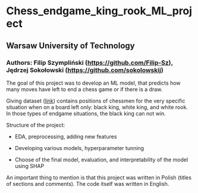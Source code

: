 # Chess_endgame_king_rook_ML_project

## Warsaw University of Technology

### Authors: Filip Szympliński (https://github.com/Filip-Sz), Jędrzej Sokołowski (https://github.com/sokolowskij)

The goal of this project was to develop an ML model, that predicts how many moves have left to end a chess game or if there is a draw.

Giving dataset ([link](https://www.apispreadsheets.com/datasets/115)) contains positions of chessmen for the very specific situation when on a board left only: black king, white king, and white rook. In those types of endgame situations, the black king can not win.

Structure of the project:

* EDA, preprocessing, adding new features
  
* Developing various models, hyperparameter tunning
  
* Choose of the final model, evaluation, and interpretability of the model using SHAP

An important thing to mention is that this project was written in Polish (titles of sections and comments). The code itself was written in English.
